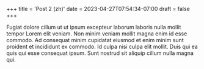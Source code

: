 +++
title = 'Post 2 (zh)'
date = 2023-04-27T07:54:34-07:00
draft = false
+++

Fugiat dolore cillum ut ut ipsum excepteur laborum laboris nulla mollit tempor Lorem elit veniam. Non minim veniam mollit magna enim id esse commodo. Ad consequat minim cupidatat eiusmod et enim minim sunt proident et incididunt ex commodo. Id culpa nisi culpa elit mollit. Duis qui ea quis qui esse consequat ipsum. Sunt nostrud sit aliquip cillum nulla magna qui.
